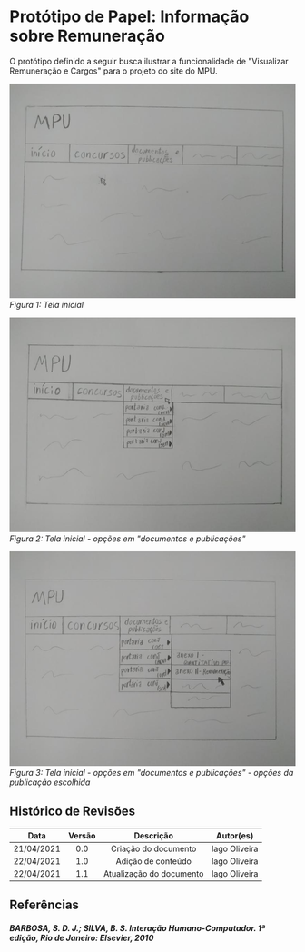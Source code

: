 # Protótipo de Papel: Informação sobre Remuneração

O protótipo definido a seguir busca ilustrar a funcionalidade de "Visualizar Remuneração e Cargos" para o projeto do site do MPU.

![fig1](../assets/prototipos/prototipo_papel_2_1.jpg)
*Figura 1: Tela inicial*

![fig2](../assets/prototipos/prototipo_papel_2_2.jpg)
*Figura 2: Tela inicial - opções em "documentos e publicações"*

![fig3](../assets/prototipos/prototipo_papel_2_3.jpg)
*Figura 3: Tela inicial - opções em "documentos e publicações" - opções da publicação escolhida*


## Histórico de Revisões 

| Data | Versão | Descrição | Autor(es) |
| :----: | :----: | :----: | :----: |
| 21/04/2021 | 0.0 | Criação do documento | Iago Oliveira
| 22/04/2021 | 1.0| Adição de conteúdo | Iago Oliveira
| 22/04/2021 | 1.1| Atualização do documento | Iago Oliveira


## Referências
##### BARBOSA, S. D. J.; SILVA, B. S. Interação Humano-Computador. 1ª edição, Rio de Janeiro: Elsevier, 2010
